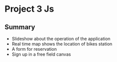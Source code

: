 # Project 3 Js

## Summary 

+ Slideshow about the operation of the application
+ Real time map shows the location of bikes station
+ A form for reservation 
+ Sign up in a free field canvas